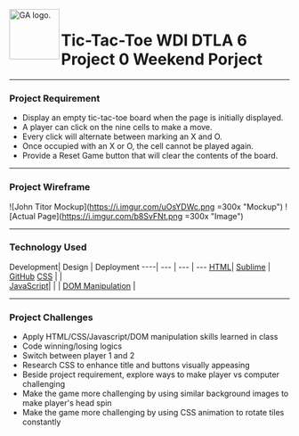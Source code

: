 <img align="left" alt="GA logo." title="General Assemb.ly" src="https://github.com/generalassembly/ga-ruby-on-rails-for-devs/raw/master/images/ga.png" height="90px">

# Tic-Tac-Toe WDI DTLA 6 Project 0 Weekend Porject
---
### Project Requirement

- Display an empty tic-tac-toe board when the page is initially displayed.
- A player can click on the nine cells to make a move.
- Every click will alternate between marking an X and O.
- Once occupied with an X or O, the cell cannot be played again.
- Provide a Reset Game button that will clear the contents of the board. 

---
### Project Wireframe

![John Titor Mockup](https://i.imgur.com/uOsYDWc.png =300x "Mockup")
![Actual Page](https://i.imgur.com/b8SvFNt.png =300x "Image")

---
### Technology Used

 Development| Design | Deployment
----| --- | --- | ---
 [HTML](https://developer.mozilla.org/en-US/docs/Web/HTML)| [Sublime](http://www.sublimetext.com/) | [GitHub](https://github.com/) 
 [CSS](http://www.w3schools.com/css/) | |  
  [JavaScript](https://www.javascript.com/)| | | 
[DOM Manipulation](https://www.dom.com/) |

---
### Project Challenges

- Apply HTML/CSS/Javascript/DOM manipulation skills learned in class
- Code winning/losing logics
- Switch between player 1 and 2
- Research CSS to enhance title and buttons visually appeasing
- Beside project requirement, explore ways to make player vs computer challenging
- Make the game more challenging by using similar background images to make player's head spin
- Make the game more challenging by using CSS animation to rotate tiles constantly



